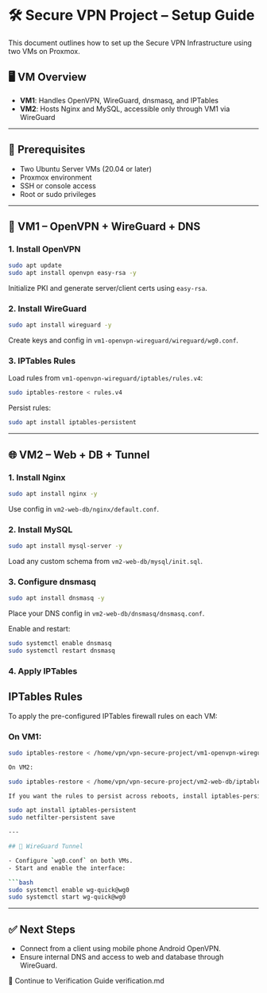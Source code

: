 # 🛠️ Secure VPN Project – Setup Guide

This document outlines how to set up the Secure VPN Infrastructure using two VMs on Proxmox.

## 🖥️ VM Overview

- **VM1**: Handles OpenVPN, WireGuard, dnsmasq, and IPTables
- **VM2**: Hosts Nginx and MySQL, accessible only through VM1 via WireGuard

---

## 📍 Prerequisites

- Two Ubuntu Server VMs (20.04 or later)
- Proxmox environment
- SSH or console access
- Root or sudo privileges

---

## 🔧 VM1 – OpenVPN + WireGuard + DNS

### 1. Install OpenVPN

```bash
sudo apt update
sudo apt install openvpn easy-rsa -y
```

Initialize PKI and generate server/client certs using `easy-rsa`.

### 2. Install WireGuard

```bash
sudo apt install wireguard -y
```

Create keys and config in `vm1-openvpn-wireguard/wireguard/wg0.conf`.

### 3. IPTables Rules

Load rules from `vm1-openvpn-wireguard/iptables/rules.v4`:

```bash
sudo iptables-restore < rules.v4
```

Persist rules:

```bash
sudo apt install iptables-persistent
```

---

## 🌐 VM2 – Web + DB + Tunnel

### 1. Install Nginx

```bash
sudo apt install nginx -y
```

Use config in `vm2-web-db/nginx/default.conf`.

### 2. Install MySQL

```bash
sudo apt install mysql-server -y
```

Load any custom schema from `vm2-web-db/mysql/init.sql`.

### 3. Configure dnsmasq

```bash
sudo apt install dnsmasq -y
```

Place your DNS config in `vm2-web-db/dnsmasq/dnsmasq.conf`.

Enable and restart:

```bash
sudo systemctl enable dnsmasq
sudo systemctl restart dnsmasq
```

### 4. Apply IPTables

## IPTables Rules

To apply the pre-configured IPTables firewall rules on each VM:

### On VM1:
```bash
sudo iptables-restore < /home/vpn/vpn-secure-project/vm1-openvpn-wireguard/iptables/rules.v4

On VM2:

sudo iptables-restore < /home/vpn/vpn-secure-project/vm2-web-db/iptables/rules.v4

If you want the rules to persist across reboots, install iptables-persistent:

sudo apt install iptables-persistent
sudo netfilter-persistent save

---

## 🔗 WireGuard Tunnel

- Configure `wg0.conf` on both VMs.
- Start and enable the interface:

```bash
sudo systemctl enable wg-quick@wg0
sudo systemctl start wg-quick@wg0
```

---

## ✅ Next Steps

- Connect from a client using mobile phone Android OpenVPN.
- Ensure internal DNS and access to web and database through WireGuard.

📘 Continue to Verification Guide
verification.md
